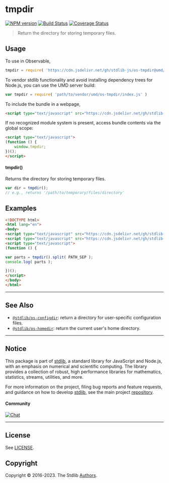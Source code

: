 <!--

@license Apache-2.0

Copyright (c) 2018 The Stdlib Authors.

Licensed under the Apache License, Version 2.0 (the "License");
you may not use this file except in compliance with the License.
You may obtain a copy of the License at

   http://www.apache.org/licenses/LICENSE-2.0

Unless required by applicable law or agreed to in writing, software
distributed under the License is distributed on an "AS IS" BASIS,
WITHOUT WARRANTIES OR CONDITIONS OF ANY KIND, either express or implied.
See the License for the specific language governing permissions and
limitations under the License.

-->

# tmpdir

[![NPM version][npm-image]][npm-url] [![Build Status][test-image]][test-url] [![Coverage Status][coverage-image]][coverage-url] <!-- [![dependencies][dependencies-image]][dependencies-url] -->

> Return the directory for storing temporary files.



<section class="usage">

## Usage

To use in Observable,

```javascript
tmpdir = require( 'https://cdn.jsdelivr.net/gh/stdlib-js/os-tmpdir@umd/browser.js' )
```

To vendor stdlib functionality and avoid installing dependency trees for Node.js, you can use the UMD server build:

```javascript
var tmpdir = require( 'path/to/vendor/umd/os-tmpdir/index.js' )
```

To include the bundle in a webpage,

```html
<script type="text/javascript" src="https://cdn.jsdelivr.net/gh/stdlib-js/os-tmpdir@umd/browser.js"></script>
```

If no recognized module system is present, access bundle contents via the global scope:

```html
<script type="text/javascript">
(function () {
    window.tmpdir;
})();
</script>
```

#### tmpdir()

Returns the directory for storing temporary files.

```javascript
var dir = tmpdir();
// e.g., returns '/path/to/temporary/files/directory'
```

</section>

<!-- /.usage -->

<section class="examples">

## Examples

<!-- eslint no-undef: "error" -->

```html
<!DOCTYPE html>
<html lang="en">
<body>
<script type="text/javascript" src="https://cdn.jsdelivr.net/gh/stdlib-js/constants-path-sep@umd/browser.js"></script>
<script type="text/javascript" src="https://cdn.jsdelivr.net/gh/stdlib-js/os-tmpdir@umd/browser.js"></script>
<script type="text/javascript">
(function () {

var parts = tmpdir().split( PATH_SEP );
console.log( parts );

})();
</script>
</body>
</html>
```

</section>

<!-- /.examples -->



<!-- Section for related `stdlib` packages. Do not manually edit this section, as it is automatically populated. -->

<section class="related">

* * *

## See Also

-   <span class="package-name">[`@stdlib/os-configdir`][@stdlib/os/configdir]</span><span class="delimiter">: </span><span class="description">return a directory for user-specific configuration files.</span>
-   <span class="package-name">[`@stdlib/os-homedir`][@stdlib/os/homedir]</span><span class="delimiter">: </span><span class="description">return the current user's home directory.</span>

</section>

<!-- /.related -->

<!-- Section for all links. Make sure to keep an empty line after the `section` element and another before the `/section` close. -->


<section class="main-repo" >

* * *

## Notice

This package is part of [stdlib][stdlib], a standard library for JavaScript and Node.js, with an emphasis on numerical and scientific computing. The library provides a collection of robust, high performance libraries for mathematics, statistics, streams, utilities, and more.

For more information on the project, filing bug reports and feature requests, and guidance on how to develop [stdlib][stdlib], see the main project [repository][stdlib].

#### Community

[![Chat][chat-image]][chat-url]

---

## License

See [LICENSE][stdlib-license].


## Copyright

Copyright &copy; 2016-2023. The Stdlib [Authors][stdlib-authors].

</section>

<!-- /.stdlib -->

<!-- Section for all links. Make sure to keep an empty line after the `section` element and another before the `/section` close. -->

<section class="links">

[npm-image]: http://img.shields.io/npm/v/@stdlib/os-tmpdir.svg
[npm-url]: https://npmjs.org/package/@stdlib/os-tmpdir

[test-image]: https://github.com/stdlib-js/os-tmpdir/actions/workflows/test.yml/badge.svg?branch=main
[test-url]: https://github.com/stdlib-js/os-tmpdir/actions/workflows/test.yml?query=branch:main

[coverage-image]: https://img.shields.io/codecov/c/github/stdlib-js/os-tmpdir/main.svg
[coverage-url]: https://codecov.io/github/stdlib-js/os-tmpdir?branch=main

<!--

[dependencies-image]: https://img.shields.io/david/stdlib-js/os-tmpdir.svg
[dependencies-url]: https://david-dm.org/stdlib-js/os-tmpdir/main

-->

[chat-image]: https://img.shields.io/gitter/room/stdlib-js/stdlib.svg
[chat-url]: https://gitter.im/stdlib-js/stdlib/

[stdlib]: https://github.com/stdlib-js/stdlib

[stdlib-authors]: https://github.com/stdlib-js/stdlib/graphs/contributors

[cli-section]: https://github.com/stdlib-js/os-tmpdir#cli
[cli-url]: https://github.com/stdlib-js/os-tmpdir/tree/cli
[@stdlib/os-tmpdir]: https://github.com/stdlib-js/os-tmpdir/tree/main

[umd]: https://github.com/umdjs/umd
[es-module]: https://developer.mozilla.org/en-US/docs/Web/JavaScript/Guide/Modules

[deno-url]: https://github.com/stdlib-js/os-tmpdir/tree/deno
[umd-url]: https://github.com/stdlib-js/os-tmpdir/tree/umd
[esm-url]: https://github.com/stdlib-js/os-tmpdir/tree/esm
[branches-url]: https://github.com/stdlib-js/os-tmpdir/blob/main/branches.md

[stdlib-license]: https://raw.githubusercontent.com/stdlib-js/os-tmpdir/main/LICENSE

<!-- <related-links> -->

[@stdlib/os/configdir]: https://github.com/stdlib-js/os-configdir/tree/umd

[@stdlib/os/homedir]: https://github.com/stdlib-js/os-homedir/tree/umd

<!-- </related-links> -->

</section>

<!-- /.links -->
